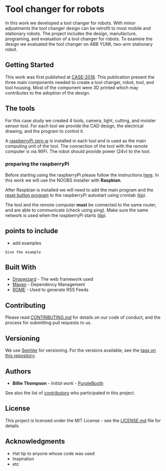# Tool changer for robots
In this work we developed a tool changer for robots. 
With minor adjustments the tool changer design can be retrofit to most mobile and stationary robots.
The project includes the design, manufacture, programing, and evaluation of a tool changer for robots. 
To examine the design we evaluated the tool changer on ABB YUMI, two-arm stationary robot. 


## Getting Started
This work was first published at [CASE-2018](/http://ronberenstein.com/publications.html). 
This publication present the three main components needed to create a tool changer, robot, tool, and tool housing.
Most of the component were 3D printed which may contributes to the adoption of the design.


## The tools
For this case study we created 4 tools, camera, light, cutting, and moister sensor tool. 
For each tool we provide the CAD design, the electrical drawing, and the program to control it.

A [raspberryPi zero w](https://www.raspberrypi.org/products/raspberry-pi-zero-w/) is installed in each tool and is used as the main computing unit of the tool. 
The connection of the tool with the remote computer is via WIFI. The robot should provide power (24v) to the tool.

### preparing the raspberryPi
Before starting using the raspberryPi please follow the instructions [here](/https://projects.raspberrypi.org/en/projects/raspberry-pi-setting-up). 
In this work we will use the NOOBS installer with **Raspbian**.

After Raspbian is installed we will need to add the main program and the [reset button program](/https://github.com/BerkeleyAutomation/RobotToolChanger/blob/master/rebootUsingButton.py)
to the raspberryPi autostart using crontab ([tip](/https://raspberrypi.stackexchange.com/questions/8734/execute-script-on-start-up)).

The tool and the remote computer **must** be connected to the same router, and are able to communicate (check using ping).
Make sure the same network is used when the raspberryPi starts ([tip](/https://raspi.tv/2017/how-to-auto-connect-your-raspberry-pi-to-a-hidden-ssid-wifi-network)).

## points to include
* add examples
```
Give the example
```
## Built With

* [Dropwizard](http://www.dropwizard.io/1.0.2/docs/) - The web framework used
* [Maven](https://maven.apache.org/) - Dependency Management
* [ROME](https://rometools.github.io/rome/) - Used to generate RSS Feeds

## Contributing

Please read [CONTRIBUTING.md](https://gist.github.com/PurpleBooth/b24679402957c63ec426) for details on our code of conduct, and the process for submitting pull requests to us.

## Versioning

We use [SemVer](http://semver.org/) for versioning. For the versions available, see the [tags on this repository](https://github.com/your/project/tags). 

## Authors

* **Billie Thompson** - *Initial work* - [PurpleBooth](https://github.com/PurpleBooth)

See also the list of [contributors](https://github.com/your/project/contributors) who participated in this project.

## License

This project is licensed under the MIT License - see the [LICENSE.md](LICENSE.md) file for details

## Acknowledgments

* Hat tip to anyone whose code was used
* Inspiration
* etc

